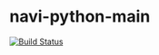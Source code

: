 navi-python-main
================

[![Build Status](https://travis-ci.org/dev-navi/navi-python-main.svg?branch=master)](https://travis-ci.org/dev-navi/navi-python-main)
